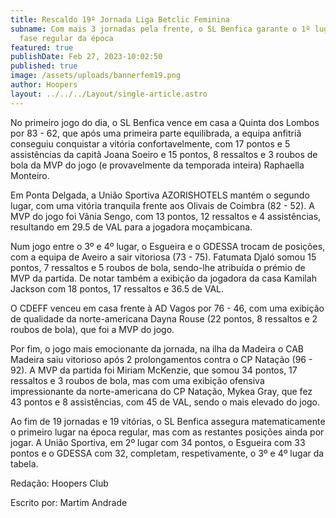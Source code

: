 ```yaml
---
title: Rescaldo 19º Jornada Liga Betclic Feminina
subname: Com mais 3 jornadas pela frente, o SL Benfica garante o 1º lugar na
  fase regular da época
featured: true
publishDate: Feb 27, 2023-10:02:50
published: true
image: /assets/uploads/bannerfem19.png
author: Hoopers
layout: ../../../Layout/single-article.astro
---
```

<!--StartFragment-->

No primeiro jogo do dia, o SL Benfica vence em casa a Quinta dos Lombos por 83 - 62, que após uma primeira parte equilibrada, a equipa anfitriã conseguiu conquistar a vitória confortavelmente, com 17 pontos e 5 assistências da capitã Joana Soeiro e 15 pontos, 8 ressaltos e 3 roubos de bola da MVP do jogo (e provavelmente da temporada inteira) Raphaella Monteiro.



Em Ponta Delgada, a União Sportiva AZORISHOTELS mantém o segundo lugar, com uma vitória tranquila frente aos Olivais de Coimbra (82 - 52). A MVP do jogo foi Vânia Sengo, com 13 pontos, 12 ressaltos e 4 assistências, resultando em 29.5 de VAL para a jogadora moçambicana.



Num jogo entre o 3º e 4º lugar, o Esgueira e o GDESSA trocam de posições, com a equipa de Aveiro a sair vitoriosa (73 - 75). Fatumata Djaló somou 15 pontos, 7 ressaltos e 5 roubos de bola, sendo-lhe atribuída o prémio de MVP da partida. De notar também a exibição da jogadora da casa Kamilah Jackson com 18 pontos, 17 ressaltos e 36.5 de VAL.



O CDEFF venceu em casa frente à AD Vagos por 76 - 46, com uma exibição de qualidade da norte-americana Dayna Rouse (22 pontos, 8 ressaltos e 2 roubos de bola), que foi a MVP do jogo.



Por fim, o jogo mais emocionante da jornada, na ilha da Madeira o CAB Madeira saiu vitorioso após 2 prolongamentos contra o CP Natação (96 - 92). A MVP da partida foi Miriam McKenzie, que somou 34 pontos, 17 ressaltos e 3 roubos de bola, mas com uma exibição ofensiva impressionante da norte-americana do CP Natação, Mykea Gray, que fez 43 pontos e 8 assistências, com 45 de VAL, sendo o mais elevado do jogo.



Ao fim de 19 jornadas e 19 vitórias, o SL Benfica assegura matematicamente o primeiro lugar na época regular, mas com as restantes posições ainda por jogar. A União Sportiva, em 2º lugar com 34 pontos, o Esgueira com 33 pontos e o GDESSA com 32, completam, respetivamente, o 3º e 4º lugar da tabela.



Redação: Hoopers Club

Escrito por: Martim Andrade



<!--EndFragment-->